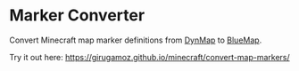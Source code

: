 # Marker Converter

Convert Minecraft map marker definitions from [DynMap](dynmap-marker-doc) to [BlueMap](bluemap-marker-doc).

Try it out here: https://girugamoz.github.io/minecraft/convert-map-markers/


[dynmap-marker-doc]: https://github.com/webbukkit/dynmap/wiki/Using-markers
[bluemap-marker-doc]: https://bluemap.bluecolored.de/wiki/customization/Markers.html


